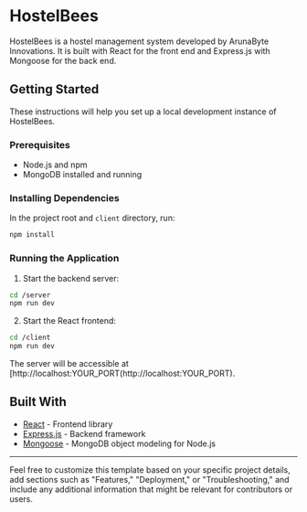 # HostelBees

HostelBees is a hostel management system developed by ArunaByte Innovations. It is built with React for the front end and Express.js with Mongoose for the back end.

## Getting Started

These instructions will help you set up a local development instance of HostelBees.

### Prerequisites

- Node.js and npm
- MongoDB installed and running

### Installing Dependencies

In the project root and `client` directory, run:

```bash
npm install
```

### Running the Application

1. Start the backend server:

```bash
cd /server
npm run dev
```

2. Start the React frontend:

```bash
cd /client
npm run dev
```

The server will be accessible at [http://localhost:YOUR_PORT(http://localhost:YOUR_PORT).

## Built With

- [React](https://reactjs.org/) - Frontend library
- [Express.js](https://expressjs.com/) - Backend framework
- [Mongoose](https://mongoosejs.com/) - MongoDB object modeling for Node.js

---

Feel free to customize this template based on your specific project details, add sections such as "Features," "Deployment," or "Troubleshooting," and include any additional information that might be relevant for contributors or users.
